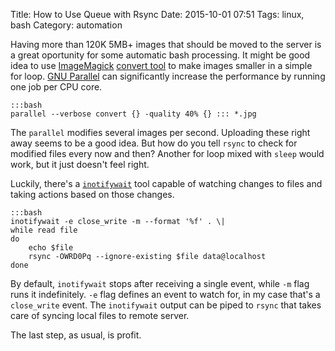 Title: How to Use Queue with Rsync
Date: 2015-10-01 07:51
Tags: linux, bash
Category: automation

Having more than 120K 5MB+ images that should be moved to the server is a great oportunity for some automatic bash processing. It might be good idea to use [ImageMagick](http://www.imagemagick.org/script/index.php) [convert tool](http://www.imagemagick.org/script/convert.php) to make images smaller in a simple for loop. [GNU Parallel](http://www.gnu.org/software/parallel/) can significantly increase the performance by running one job per CPU core.

    :::bash
    parallel --verbose convert {} -quality 40% {} ::: *.jpg

The `parallel` modifies several images per second. Uploading these right away seems to be a good idea. But how do you tell `rsync` to check for modified files every now and then? Another for loop mixed with `sleep` would work, but it just doesn't feel right.

Luckily, there's a [`inotifywait`](http://linux.die.net/man/1/inotifywait) tool capable of watching changes to files and taking actions based on those changes.

    :::bash
    inotifywait -e close_write -m --format '%f' . \|
    while read file
    do
        echo $file
        rsync -OWRD0Pq --ignore-existing $file data@localhost
    done

By default, `inotifywait` stops after receiving a single event, while `-m` flag runs it indefinitely. `-e` flag defines an event to watch for, in my case that's a `close_write` event. The `inotifywait` output can be piped to `rsync` that takes care of syncing local files to remote server.

The last step, as usual, is profit.